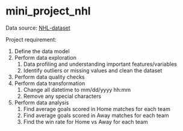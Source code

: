 # mini_project_nhl
Data source: [NHL-dataset](https://www.kaggle.com/martinellis/nhl-game-data)

Project requirement:
 1. Define the data model
 2. Perform data exploration
    1. Data profiling and understanding important features/variables
    2. Identify outliers or missing values and clean the dataset
 3. Perform data quality checks
 4. Perform data transformation
    1. Change all datetime to mm/dd/yyyy hh:mm
    2. Remove any special characters
 5. Perform data analysis
    1. Find average goals scored in Home matches for each team
    2. Find average goals scored in Away matches for each team
    3. Find the win rate for Home vs Away for each team

